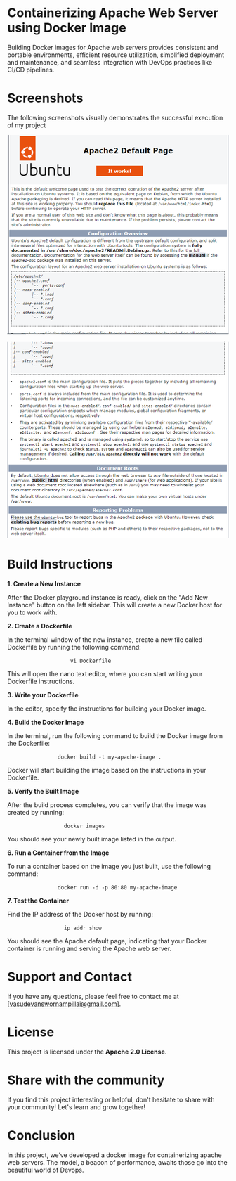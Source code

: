 # Containerizing Apache Web Server using Docker Image

Building Docker images for Apache web servers provides consistent and portable environments, efficient resource utilization, simplified deployment and maintenance, and seamless integration with DevOps practices like CI/CD pipelines.

# Screenshots

 The following screenshots visually demonstrates the successful execution of my project

 ![Screenshot](apache_working_3.png)

 
 ![Screenshot](apache_working_4.png)

# Build Instructions

**1. Create a New Instance**

After the Docker playground instance is ready, click on the "Add New Instance" button on the left sidebar.
This will create a new Docker host for you to work with.

**2. Create a Dockerfile**

In the terminal window of the new instance, create a new file called Dockerfile by running the following command:

                        vi Dockerfile
This will open the nano text editor, where you can start writing your Dockerfile instructions.

**3. Write your Dockerfile**

In the editor, specify the instructions for building your Docker image. 

**4. Build the Docker Image**

In the terminal, run the following command to build the Docker image from the Dockerfile:

                    docker build -t my-apache-image .


Docker will start building the image based on the instructions in your Dockerfile.

**5. Verify the Built Image**

After the build process completes, you can verify that the image was created by running:

                      docker images
You should see your newly built image listed in the output.

**6. Run a Container from the Image**

To run a container based on the image you just built, use the following command:

                    docker run -d -p 80:80 my-apache-image


**7. Test the Container**

Find the IP address of the Docker host by running:

                      ip addr show

You should see the Apache default page, indicating that your Docker container is running and serving the Apache web server.


# Support and Contact

If you have any questions, please feel free to contact me at [vasudevanswornampillai@gmail.com].

# License

This project is licensed under the **Apache 2.0 License**.

# Share with the community

If you find this project interesting or helpful, don't hesitate to share with your community! Let's learn and grow together!

# Conclusion

In this project, we’ve developed a docker image for containerizing apache web servers. The model, a beacon of performance, awaits those go into the beautiful world of Devops.
 
